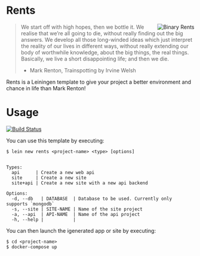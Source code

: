 # Rents

<img src="https://raw.githubusercontent.com/garycrawford/lein-rents/master/images/binary_rents.png"
alt="Binary Rents" title="Renton from Trainspotting" align="right" />

> We start off with high hopes, then we bottle it. We realise
> that we’re all going to die, without really finding out the
> big answers. We develop all those long-winded ideas which just
> interpret the reality of our lives in different ways, without
> really extending our body of worthwhile knowledge, about the big
> things, the real things. Basically, we live a short disappointing life;
> and then we die.
> - Mark Renton, Trainspotting by Irvine Welsh

Rents is a Leiningen template to give your project a better environment and chance in life than Mark Renton!


# Usage
[![Build Status](https://snap-ci.com/garycrawford/lein-rents/branch/master/build_image)](https://snap-ci.com/garycrawford/lein-rents/branch/master)

You can use this template by executing:

    $ lein new rents <project-name> <type> [options]


    Types:
      api      | Create a new web api
      site     | Create a new site
      site+api | Create a new site with a new api backend
    
    Options:
      -d, --db   | DATABASE  | Database to be used. Currently only supports `mongodb`
      -s, --site | SITE-NAME | Name of the site project
      -a, --api  | API-NAME  | Name of the api project
      -h, --help |           |


You can then launch the igenerated app or site by executing:

    $ cd <project-name>
    $ docker-compose up

